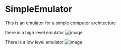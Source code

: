 # SimpleEmulator

This is an emulator for a simple computer architecture

there is a high level emulator
![image](https://user-images.githubusercontent.com/84114155/142910087-7bbbcdd1-779a-4fde-9598-0a58e638fffb.png)


There is a low level emulator
![image](https://user-images.githubusercontent.com/84114155/142909917-4afd18bd-205b-437d-ba50-6ab85d82a57a.png)

